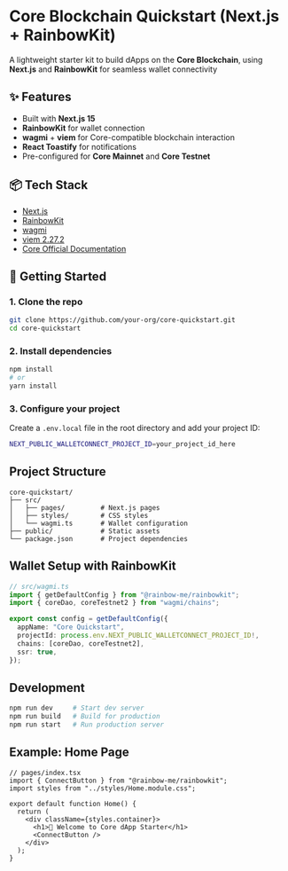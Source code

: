 # Core Blockchain Quickstart (Next.js + RainbowKit)

A lightweight starter kit to build dApps on the **Core Blockchain**, using **Next.js** and **RainbowKit** for seamless wallet connectivity

## ✨ Features

- Built with **Next.js 15**
- **RainbowKit** for wallet connection
- **wagmi** + **viem** for Core-compatible blockchain interaction
- **React Toastify** for notifications
- Pre-configured for **Core Mainnet** and **Core Testnet**

## 📦 Tech Stack

- [Next.js](https://nextjs.org/)
- [RainbowKit](https://rainbowkit.com/)
- [wagmi ](https://wagmi.sh/)
- [viem 2.27.2](https://viem.sh/)
- [Core Official Documentation](https://docs.coredao.org/)

## 🚀 Getting Started

### 1. Clone the repo

```bash
git clone https://github.com/your-org/core-quickstart.git
cd core-quickstart
```

### 2. Install dependencies

```bash
npm install
# or
yarn install
```

### 3. Configure your project

Create a `.env.local` file in the root directory and add your project ID:

```bash
NEXT_PUBLIC_WALLETCONNECT_PROJECT_ID=your_project_id_here
```

## Project Structure

```
core-quickstart/
├── src/
│   ├── pages/         # Next.js pages
│   ├── styles/        # CSS styles
│   └── wagmi.ts       # Wallet configuration
├── public/            # Static assets
└── package.json       # Project dependencies
```

## Wallet Setup with RainbowKit

```ts
// src/wagmi.ts
import { getDefaultConfig } from "@rainbow-me/rainbowkit";
import { coreDao, coreTestnet2 } from "wagmi/chains";

export const config = getDefaultConfig({
  appName: "Core Quickstart",
  projectId: process.env.NEXT_PUBLIC_WALLETCONNECT_PROJECT_ID!,
  chains: [coreDao, coreTestnet2],
  ssr: true,
});
```

## Development

```bash
npm run dev     # Start dev server
npm run build   # Build for production
npm run start   # Run production server
```

## Example: Home Page

```tsx
// pages/index.tsx
import { ConnectButton } from "@rainbow-me/rainbowkit";
import styles from "../styles/Home.module.css";

export default function Home() {
  return (
    <div className={styles.container}>
      <h1>🚀 Welcome to Core dApp Starter</h1>
      <ConnectButton />
    </div>
  );
}
```
